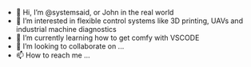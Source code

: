- 👋 Hi, I’m @systemsaid, or John in the real world
- 👀 I’m interested in flexible control systems like 3D printing, UAVs and industrial machine diagnostics
- 🌱 I’m currently learning how to get comfy with VSCODE
- 💞️ I’m looking to collaborate on ...
- 📫 How to reach me ...

<!---
systemsaid/systemsaid is a ✨ special ✨ repository because its `README.md` (this file) appears on your GitHub profile.
You can click the Preview link to take a look at your changes.
--->
